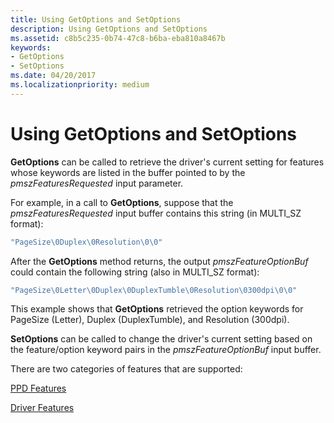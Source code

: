 ```yaml
---
title: Using GetOptions and SetOptions
description: Using GetOptions and SetOptions
ms.assetid: c8b5c235-0b74-47c8-b6ba-eba810a8467b
keywords:
- GetOptions
- SetOptions
ms.date: 04/20/2017
ms.localizationpriority: medium
---
```


# Using GetOptions and SetOptions





**GetOptions** can be called to retrieve the driver's current setting for features whose keywords are listed in the buffer pointed to by the *pmszFeaturesRequested* input parameter.

For example, in a call to **GetOptions**, suppose that the *pmszFeaturesRequested* input buffer contains this string (in MULTI\_SZ format):

```cpp
"PageSize\0Duplex\0Resolution\0\0"
```

After the **GetOptions** method returns, the output *pmszFeatureOptionBuf* could contain the following string (also in MULTI\_SZ format):

```cpp
"PageSize\0Letter\0Duplex\0DuplexTumble\0Resolution\0300dpi\0\0"
```

This example shows that **GetOptions** retrieved the option keywords for PageSize (Letter), Duplex (DuplexTumble), and Resolution (300dpi).

**SetOptions** can be called to change the driver's current setting based on the feature/option keyword pairs in the *pmszFeatureOptionBuf* input buffer.

There are two categories of features that are supported:

[PPD Features](ppd-features.md)

[Driver Features](driver-features.md)

 

 




